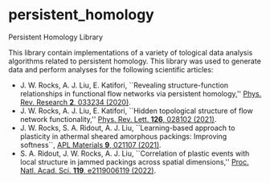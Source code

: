 # persistent_homology
Persistent Homology Library

This library contain implementations of a variety of tological data analysis algorithms related to persistent homology. 
This library was used to generate data and perform analyses for the following scientific articles:

<ul>
<li>  J. W. Rocks, A. J. Liu, E. Katifori, ``Revealing structure-function relationships in functional flow networks via persistent homology,'' <a href="https://doi.org/10.1103/PhysRevResearch.2.033234" target="_blank">Phys. Rev. Research <b>2</b>, 033234 (2020)</a>.</li>
<li> J. W. Rocks, A. J. Liu, E. Katifori, ``Hidden topological structure of flow network functionality,'' <a href="https://doi.org/10.1103/PhysRevLett.126.028102" target="_blank">Phys. Rev. Lett. <b>126</b>, 028102 (2021)</a>.</li>
<li>  J. W. Rocks, S. A. Ridout, A. J. Liu, ``Learning-based approach to plasticity in athermal sheared amorphous packings: Improving softness``,  <a href="https://doi.org/10.1063/5.0035395" target="_blank">APL Materials  <b>9</b>, 021107 (2021)</a>.</li>
<li> S. A. Ridout, J. W. Rocks, A. J. Liu, ``Correlation of plastic events with local structure in jammed packings across spatial dimensions,'' <a href="https://doi.org/10.1073/pnas.2119006119" target="_blank">Proc. Natl. Acad. Sci. <b>119</b>, e2119006119 (2022)</a>.</li>
</ul>
